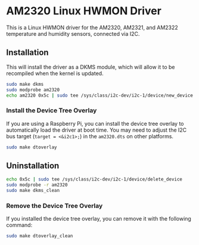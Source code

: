 # AM2320 Linux HWMON Driver

This is a Linux HWMON driver for the AM2320, AM2321, and AM2322 temperature and
humidity sensors, connected via I2C.

## Installation

This will install the driver as a DKMS module, which will allow it to be
recompiled when the kernel is updated.

```sh
sudo make dkms
sudo modprobe am2320
echo am2320 0x5c | sudo tee /sys/class/i2c-dev/i2c-1/device/new_device
```

### Install the Device Tree Overlay

If you are using a Raspberry Pi, you can install the device tree overlay to
automatically load the driver at boot time. You may need to adjust the I2C bus
target (`target = <&i2c1>;`) in the `am2320.dts` on other platforms.

```sh
sudo make dtoverlay
```

## Uninstallation

```sh
echo 0x5c | sudo tee /sys/class/i2c-dev/i2c-1/device/delete_device
sudo modprobe -r am2320
sudo make dkms_clean
```

### Remove the Device Tree Overlay

If you installed the device tree overlay, you can remove it with the following command:

```sh
sudo make dtoverlay_clean
```
